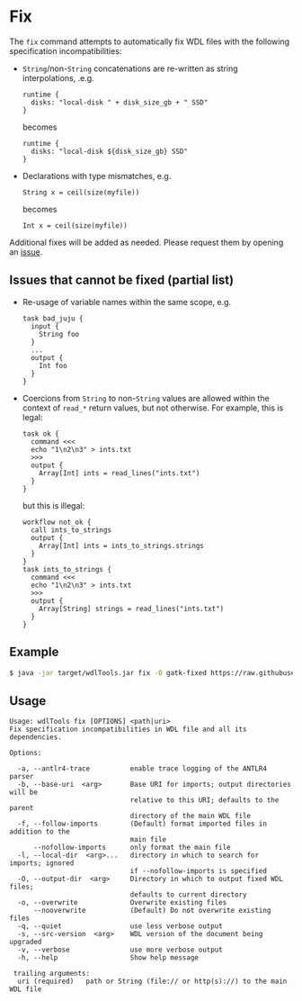 # Fix

The `fix` command attempts to automatically fix WDL files with the following specification incompatibilities:

* `String`/non-`String` concatenations are re-written as string interpolations, .e.g.
    ```wdl
    runtime {
      disks: "local-disk " + disk_size_gb + " SSD"
    }
    ```
    becomes
    ```wdl
    runtime {
      disks: "local-disk ${disk_size_gb} SSD"
    }
    ```
* Declarations with type mismatches, e.g.
    ```wdl
    String x = ceil(size(myfile))
    ```
    becomes
    ```wdl
    Int x = ceil(size(myfile))
    ```

Additional fixes will be added as needed. Please request them by opening an [issue](https://github.com/dnanexus-rnd/wdlTools/issues).

## Issues that cannot be fixed (partial list)

* Re-usage of variable names within the same scope, e.g.
    ```wdl
    task bad_juju {
      input {
        String foo
      }
      ...
      output {
        Int foo
      }
    }
    ```
* Coercions from `String` to non-`String` values are allowed within the context of `read_*` return values, but not otherwise. For example, this is legal:
    ```wdl
    task ok {
      command <<<
      echo "1\n2\n3" > ints.txt
      >>>
      output {
        Array[Int] ints = read_lines("ints.txt")
      }
    }
    ```
    but this is illegal:
    ```wdl
    workflow not_ok {
      call ints_to_strings
      output {
        Array[Int] ints = ints_to_strings.strings
      }
    }
    task ints_to_strings {
      command <<<
      echo "1\n2\n3" > ints.txt
      >>>
      output {
        Array[String] strings = read_lines("ints.txt")
      }
    }
    ```

## Example

```bash
$ java -jar target/wdlTools.jar fix -O gatk-fixed https://raw.githubusercontent.com/gatk-workflows/gatk4-genome-processing-pipeline/1.3.0/WholeGenomeGermlineSingleSample.wdl
```

## Usage

```commandline
Usage: wdlTools fix [OPTIONS] <path|uri>
Fix specification incompatibilities in WDL file and all its dependencies.

Options:

  -a, --antlr4-trace          enable trace logging of the ANTLR4 parser
  -b, --base-uri  <arg>       Base URI for imports; output directories will be
                              relative to this URI; defaults to the parent
                              directory of the main WDL file
  -f, --follow-imports        (Default) format imported files in addition to the
                              main file
      --nofollow-imports      only format the main file
  -l, --local-dir  <arg>...   directory in which to search for imports; ignored
                              if --nofollow-imports is specified
  -O, --output-dir  <arg>     Directory in which to output fixed WDL files;
                              defaults to current directory
  -o, --overwrite             Overwrite existing files
      --nooverwrite           (Default) Do not overwrite existing files
  -q, --quiet                 use less verbose output
  -s, --src-version  <arg>    WDL version of the document being upgraded
  -v, --verbose               use more verbose output
  -h, --help                  Show help message

 trailing arguments:
  uri (required)   path or String (file:// or http(s)://) to the main WDL file
```